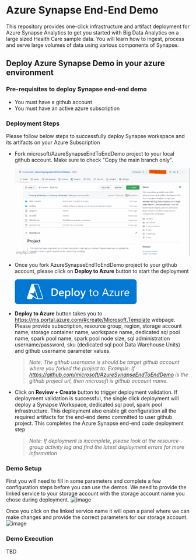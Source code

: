# Azure Synapse End-End Demo

This repository provides one-click infrastructure and artifact deployment for Azure Synapse Analytics to get you started with Big Data Analytics on a 
large sized Health Care sample data. You will learn how to ingest, process and serve large volumes of data using various components of Synapse.

## Deploy Azure Synapse Demo in your azure environment

### Pre-requisites to deploy Synapse end-end demo

* You must have a github account
* You must have an active azure subscription

### Deployment Steps
Please follow below steps to successfully deploy Synapse workspace and its artifacts on your Azure Subscription

* Fork microsoft/AzureSynapseEndToEndDemo project to your local github account. Make sure to check "Copy the main branch only".

    ![Forking](/Images/Forking.gif)

* Once you fork AzureSynapseEndToEndDemo project to your github account, please click on **Deploy to Azure** button to start the deployment

    [![Deploy To Azure](/Images/deploytoazure.svg?sanitize=true)](https://portal.azure.com/#create/Microsoft.Template/uri/https%3A%2F%2Fraw.githubusercontent.com%2Fmicrosoft%2FAzureSynapseEndToEndDemo%2Fmain%2FARMTemplate%2Fazuredeploy.json)

* **Deploy to Azure** button takes you to https://ms.portal.azure.com/#create/Microsoft.Template webpage. Please provide subscription, resource group, region, storage account name, storage container name, workspace name, dedicated sql pool name, spark pool name, spark pool node size, sql administration username/password, sku (dedicated sql pool Data Warehouse Units) and github username parameter values.

    >*Note: The github username is should be target github account  where you forked the project to. Example: If https://github.com/microsoft/AzureSynapseEndToEndDemo is the github project url, then microsoft is github account name.*

* Click on **Review + Create** button to trigger deployment validation. If deployment validation is successful, the single click deployment will deploy a Synapse Workspace, dedicated sql pool, spark pool infrastructure. This deployment also enable git configuration all the required artifacts for the end-end demo committed to user github project. This completes the Azure Synapse end-end code deployment step

    >*Note: If deployment is incomplete, please look at the resource group activity log and find the latest deployment errors for more information*

### Demo Setup

First you will need to fill in some parameters and complete a few configuration steps before you can use the demos.  We need to provide the linked service to your storage account with the storage account name you chose during deployment.
![image](https://user-images.githubusercontent.com/59613090/192065803-c1c7ccd8-0ab5-487f-aeca-0bb957d9e24e.png)

Once you click on the linked service name it will open a panel where we can make changes and provide the correct parameters for our storage account.
![image](https://user-images.githubusercontent.com/59613090/192065892-d103a4b9-dffb-4198-8036-28ab4045382a.png)


### Demo Execution

TBD
